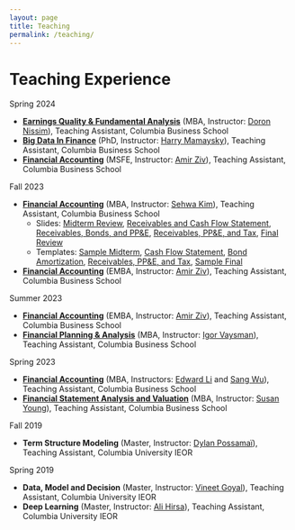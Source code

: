 ```yaml
---
layout: page
title: Teaching
permalink: /teaching/
---
```


# Teaching Experience

Spring 2024 
- [**Earnings Quality & Fundamental Analysis**](https://courses.business.columbia.edu/B8008) (MBA, Instructor: [Doron Nissim](https://business.columbia.edu/faculty/people/doron-nissim)), Teaching Assistant, Columbia Business School 
- [**Big Data In Finance**](https://courses.business.columbia.edu/B9334) (PhD, Instructor: [Harry Mamaysky](https://business.columbia.edu/faculty/people/harry-mamaysky)), Teaching Assistant, Columbia Business School  
- [**Financial Accounting**](https://courses.business.columbia.edu/B9030) (MSFE, Instructor: [Amir Ziv](https://business.columbia.edu/faculty/people/amir-ziv)), Teaching Assistant, Columbia Business School 

Fall 2023
- [**Financial Accounting**](https://courses.business.columbia.edu/B6001) (MBA, Instructor: [Sehwa Kim](https://sites.google.com/view/sehwakim)), Teaching Assistant, Columbia Business School 
    - Slides: <a href="Financial_Accounting_Recitation_Midterm.pdf">Midterm Review</a>, <a href="Financial_Accounting_Recitation_Nov_3.pdf">Receivables and Cash Flow Statement</a>, <a href="Financial_Accounting_Recitation_Nov_10.pdf">Receivables, Bonds, and PP&E</a>, <a href="Financial_Accounting_Recitation_Nov_17.pdf">Receivables, PP&E, and Tax</a>, <a href="Financial_Accounting_Recitation_Finals.pdf">Final Review</a>
    - Templates: <a href="Template_Midterm.xlsx">Sample Midterm</a>, <a href="Template_SCF.xlsx">Cash Flow Statement</a>, <a href="Template_Bond_Amortization.xlsx">Bond Amortization</a>, <a href="Template_Receivables_PPE_Tax.xlsx">Receivables, PP&E, and Tax</a>, <a href="Template_Final.xlsx">Sample Final</a>
- [**Financial Accounting**](https://courses.business.columbia.edu/B5001) (EMBA, Instructor: [Amir Ziv](https://business.columbia.edu/faculty/people/amir-ziv)), Teaching Assistant, Columbia Business School 

Summer 2023
- [**Financial Accounting**](https://courses.business.columbia.edu/B5001) (EMBA, Instructor: [Amir Ziv](https://business.columbia.edu/faculty/people/amir-ziv)), Teaching Assistant, Columbia Business School 
- [**Financial Planning & Analysis**](https://courses.business.columbia.edu/B8007) (MBA, Instructor: [Igor Vaysman](https://zicklin.baruch.cuny.edu/faculty-profile/igor-vaysman/)), Teaching Assistant, Columbia Business School 

Spring 2023
- [**Financial Accounting**](https://courses.business.columbia.edu/B6001) (MBA, Instructors: [Edward Li](https://zicklin.baruch.cuny.edu/faculty-profile/edward-x-li/) and [Sang Wu](https://www8.gsb.columbia.edu/cbs-directory/detail/sw3724)), Teaching Assistant, Columbia Business School 
- [**Financial Statement Analysis and Valuation**](https://courses.business.columbia.edu/B8009) (MBA, Instructor: [Susan Young](https://www.fordham.edu/gabelli-school-of-business/faculty/full-time-faculty/susan-young/)), Teaching Assistant, Columbia Business School 

Fall 2019
- **Term Structure Modeling** (Master, Instructor: [Dylan Possamaï](https://sites.google.com/site/possamaidylan/)), Teaching Assistant, Columbia University IEOR

Spring 2019
- **Data, Model and Decision** (Master, Instructor: [Vineet Goyal](http://www.columbia.edu/~vg2277/)), Teaching Assistant, Columbia University IEOR
- **Deep Learning** (Master, Instructor: [Ali Hirsa](https://www.ieor.columbia.edu/faculty/ali-hirsa)), Teaching Assistant, Columbia University IEOR